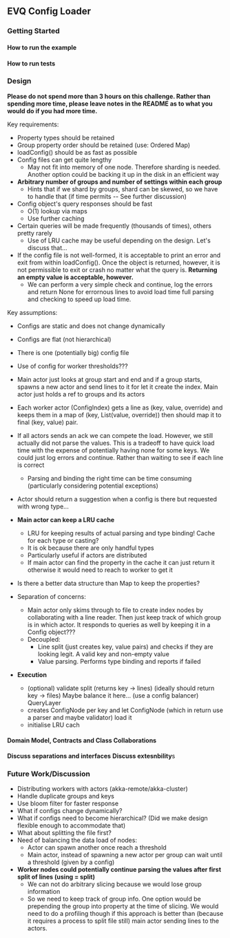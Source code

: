 ## EVQ Config Loader

### Getting Started

#### How to run the example

#### How to run tests

### Design 

**Please do not spend more than 3 hours on this challenge. Rather than spending more
time, please leave notes in the README as to what you would do if you had more time.**

Key requirements:
* Property types should be retained
* Group property order should be retained (use: Ordered Map)
* loadConfig() should be as fast as possible
* Config files can get quite lengthy
  * May not fit into memory of one node. Therefore sharding is needed. Another option could be backing it up in the disk in an efficient way
* **Arbitrary number of groups and number of settings within each group**
  * Hints that if we shard by groups, shard can be skewed, so we have to handle that (if time permits -- See further discussion)
* Config object's query responses should be fast
  * O(1) lookup via maps
  * Use further caching
* Certain queries will be made frequently (thousands of times), others pretty rarely
  * Use of LRU cache may be useful depending on the design. Let's discuss that...
* If the config file is not well-formed, it is acceptable to print an error and exit from within
  loadConfig(). Once the object is returned, however, it is not permissible to exit or
  crash no matter what the query is. **Returning an empty value is acceptable, however.**
  * We can perform a very simple check and continue, log the errors and return None for errornous lines to avoid load time full parsing and checking to speed up load time.

Key assumptions:
* Configs are static and does not change dynamically
* Configs are flat (not hierarchical)
* There is one (potentially big) config file

* Use of config for worker thresholds???

* Main actor just looks at group start and end and if a group starts, spawns a new actor and send lines to it for let it create the index. Main actor just holds a ref to groups and its actors
* Each worker actor (ConfigIndex) gets a line as (key, value, override) and keeps them in a map of (key, List(value, override)) then should map it to final (key, value) pair.

* If all actors sends an ack we can compete the load. However, we still actually did not parse the values. This is a tradeoff to have quick load time with the expense of potentially having none for some keys. We could just log errors and continue. Rather than waiting to see if each line is correct
  * Parsing and binding the right time can be time consuming (particularly considering potential exceptions)

* Actor should return a suggestion when a config is there but requested with wrong type...

* **Main actor can keep a LRU cache** 
  * LRU for keeping results of actual parsing and type binding! Cache for each type or casting? 
  * It is ok because there are only handful types
  * Particularly useful if actors are distributed
  * If main actor can find the property in the cache it can just return it otherwise it would need to reach to worker to get it

* Is there a better data structure than Map to keep the properties?

* Separation of concerns:
  * Main actor only skims through to file to create index nodes by collaborating with a line reader. Then just keep track of which group is in which actor. It responds to queries as well by keeping it in a Config object???
  * Decoupled:
    * Line split (just creates key, value pairs) and checks if they are looking legit. A valid key and non-empty value
    * Value parsing. Performs type binding and reports if failed

* **Execution**
  * (optional) validate
  split (returns key -> lines) (ideally should return key -> files)
  Maybe balance it here... (use a config balancer) 
  QueryLayer 
  * creates ConfigNode per key and let ConfigNode (which in return use a parser and maybe validator) load it
  * initialise LRU cach


#### Domain Model, Contracts and Class Collaborations

**Discuss separations and interfaces**
**Discuss extesnbility**s

### Future Work/Discussion

* Distributing workers with actors (akka-remote/akka-cluster)
* Handle duplicate groups and keys
* Use bloom filter for faster response 
* What if configs change dynamically?
* What if configs need to become hierarchical? (Did we make design flexible enough to accommodate that)
* What about splitting the file first?
* Need of balancing the data load of nodes:
  * Actor can spawn another once reach a threshold
  * Main actor, instead of spawning a new actor per group can wait until a threshold (given by a config)
* **Worker nodes could potentially continue parsing the values after first split of lines (using = split)** 
  * We can not do arbitrary slicing because we would lose group information
  * So we need to keep track of group info. One option would be prepending the group into property at the time of slicing. We would need to do a profiling though if this approach is better than (because it requires a process to split file still) main actor sending lines to the actors. 
